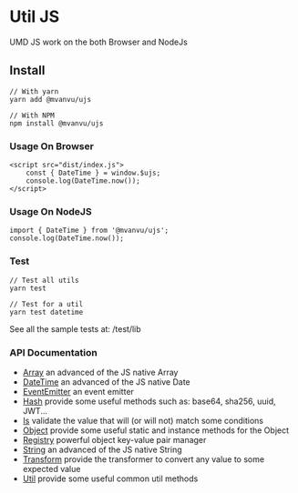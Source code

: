 # Util JS

UMD JS work on the both Browser and NodeJs

## Install

```
// With yarn
yarn add @mvanvu/ujs

// With NPM
npm install @mvanvu/ujs
```

### Usage On Browser

```
<script src="dist/index.js">
    const { DateTime } = window.$ujs;
    console.log(DateTime.now());
</script>
```

### Usage On NodeJS

```
import { DateTime } from '@mvanvu/ujs';
console.log(DateTime.now());
```

### Test

```
// Test all utils
yarn test

// Test for a util
yarn test datetime
```

See all the sample tests at: /test/lib

### API Documentation

-  [Array](docs/Array.md) an advanced of the JS native Array
-  [DateTime](docs/Datetime.md) an advanced of the JS native Date
-  [EventEmitter](docs/Event-emitter.md) an event emitter
-  [Hash](docs/Hash.md) provide some useful methods such as: base64, sha256, uuid, JWT...
-  [Is](docs/Is.md) validate the value that will (or will not) match some conditions
-  [Object](docs/Object.md) provide some useful static and instance methods for the Object
-  [Registry](docs/Registry.md) powerful object key-value pair manager
-  [String](docs/String.md) an advanced of the JS native String
-  [Transform](docs/Transform.md) provide the transformer to convert any value to some expected value
-  [Util](docs/Util.md) provide some useful common util methods
